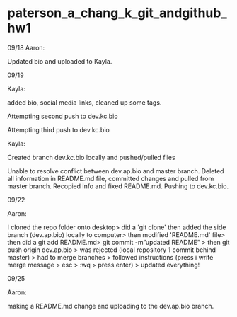 # paterson_a_chang_k_git_andgithub_hw1

09/18
Aaron:

Updated bio and uploaded to Kayla.

09/19

Kayla:

added bio, social media links, cleaned up some tags.

Attempting second push to dev.kc.bio

Attempting third push to dev.kc.bio

Kayla:

Created branch dev.kc.bio locally and pushed/pulled files

Unable to resolve conflict between dev.ap.bio and master branch. Deleted all information in README.md file, committed changes and pulled from master branch. Recopied info and fixed README.md. Pushing to dev.kc.bio.

09/22

Aaron:

I cloned the repo folder onto desktop> did a 'git clone' then added the side branch (dev.ap.bio) locally to computer> then modified 'README.md' file> then did a git add README.md> git commit -m”updated README” > then git push origin dev.ap.bio > was rejected (local repository 1 commit behind master) > had to merge branches > followed instructions (press i write merge message > esc > :wq > press enter) > updated everything!

09/25

Aaron:

making a README.md change and uploading to the dev.ap.bio branch.
